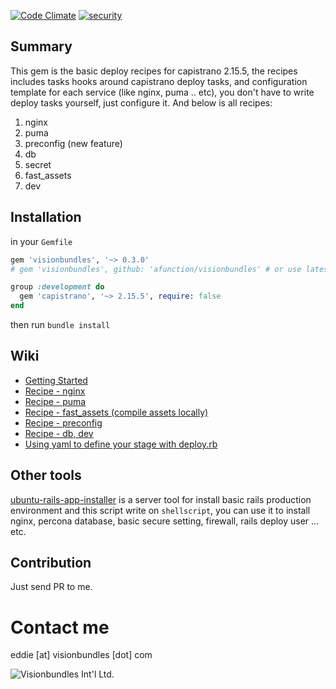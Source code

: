 [![Code Climate](https://codeclimate.com/github/afunction/visionbundles/badges/gpa.svg)](https://codeclimate.com/github/afunction/visionbundles) [![security](https://hakiri.io/github/afunction/visionbundles/master.svg)](https://hakiri.io/github/afunction/visionbundles/master)

## Summary

This gem is the basic deploy recipes for capistrano 2.15.5, the recipes includes tasks hooks around capistrano deploy tasks, and configuration template for each service (like nginx, puma .. etc), you don't have to write deploy tasks yourself, just configure it. And below is all recipes:

1. nginx
2. puma
3. preconfig (new feature)
4. db
5. secret
6. fast_assets 
7. dev

## Installation

in your `Gemfile`

```ruby
gem 'visionbundles', '~> 0.3.0'
# gem 'visionbundles', github: 'afunction/visionbundles' # or use latest source

group :development do
  gem 'capistrano', '~> 2.15.5', require: false
end
```

then run `bundle install`


## Wiki

* [Getting Started](https://github.com/afunction/visionbundles/wiki/Getting-Started)
* [Recipe - nginx](https://github.com/afunction/visionbundles/wiki/%5BRecipe%5D-nginx)
* [Recipe - puma](https://github.com/afunction/visionbundles/wiki/%5BRecipe%5D-puma)
* [Recipe - fast_assets (compile assets locally)](https://github.com/afunction/visionbundles/wiki/%5BRecipe%5D-fast_assets)
* [Recipe - preconfig](https://github.com/afunction/visionbundles/wiki/%5BRecipe%5D--preconfig)
* [Recipe - db, dev](https://github.com/afunction/visionbundles/wiki/%5BRecipe%5D-db,-dev)
* [Using yaml to define your stage with deploy.rb](https://github.com/afunction/visionbundles/wiki/Using-yaml-to-define-your-stage-with-deploy.rb)


## Other tools

[ubuntu-rails-app-installer](https://github.com/afunction/ubuntu-rails-app-installer) is a server tool for install basic rails production environment and this script write on `shellscript`, you can use it to install nginx, percona database, basic secure setting, firewall, rails deploy user ... etc.


## Contribution

Just send PR to me.

# Contact me

eddie [at] visionbundles [dot] com 


![Visionbundles Int'l Ltd.](http://www.visionbundles.com/assets/logo-927ee5bf7632c30e2642ddf03b607e42.png)